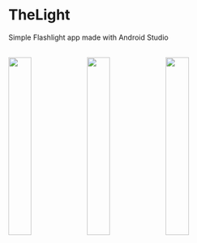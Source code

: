 # TheLight
Simple Flashlight app made with Android Studio

<br/> 

<div class="row">
  <div class="column">
    <img src="https://user-images.githubusercontent.com/43496943/142928940-b1007708-c76d-47ed-bc13-1b191ecf7873.jpg" style="width:30%">
    <img src="https://user-images.githubusercontent.com/43496943/142928973-7b84dce4-90fc-4d3e-b23a-9ea07927dc6d.jpg" style="width:30%">
    <img src="https://user-images.githubusercontent.com/43496943/142930569-3d08340a-1741-4fa8-bf83-bb5d8db715f5.jpg" style="width:30%">
  </div>
</div>
